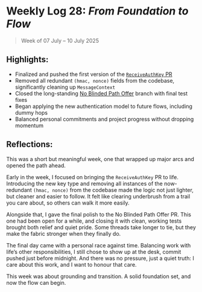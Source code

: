 # Weekly Log 28: _From Foundation to Flow_

> Week of 07 July – 10 July 2025

## Highlights:

- Finalized and pushed the first version of the
  [`ReceiveAuthKey` PR](https://github.com/lightningdevkit/rust-lightning/pull/3917)
- Removed all redundant `(hmac, nonce)` fields from the codebase, significantly
  cleaning up `MessageContext`
- Closed the long-standing
  [No Blinded Path Offer](https://github.com/lightningdevkit/rust-lightning/pull/3246#issuecomment-3052752962)
  branch with final test fixes
- Began applying the new authentication model to future flows, including dummy
  hops
- Balanced personal commitments and project progress without dropping momentum

## Reflections:

This was a short but meaningful week, one that wrapped up major arcs and opened
the path ahead.

Early in the week, I focused on bringing the `ReceiveAuthKey` PR to life.
Introducing the new key type and removing all instances of the now-redundant
`(hmac, nonce)` from the codebase made the logic not just lighter, but cleaner
and easier to follow. It felt like clearing underbrush from a trail you care
about, so others can walk it more easily.

Alongside that, I gave the final polish to the No Blinded Path Offer PR. This
one had been open for a while, and closing it with clean, working tests brought
both relief and quiet pride. Some threads take longer to tie, but they make the
fabric stronger when they finally do.

The final day came with a personal race against time. Balancing work with life’s
other responsibilities, I still chose to show up at the desk, commit pushed just
before midnight. And there was no pressure, just a quiet truth: I care about
this work, and I want to honour that care.

This week was about grounding and transition. A solid foundation set, and now
the flow can begin.

